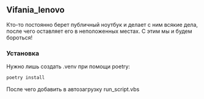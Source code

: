 ## Vifania_lenovo
Кто-то постоянно берет публичный ноутбук и делает с ним всякие дела,
после чего оставляет его в неположенных местах. С этим мы и будем бороться!
### Установка
Нужно лишь создать .venv при помощи poetry:
``` cmd
poetry install
```
После чего добавить в автозагрузку run_script.vbs